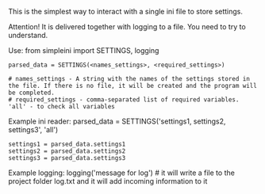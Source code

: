 This is the simplest way to interact with a single ini file to store settings. 

Attention! It is delivered together with logging to a file. You need to try to understand.

Use:
	from simpleini import SETTINGS, logging

	parsed_data = SETTINGS(<names_settings>, <required_settings>)

	# names_settings - A string with the names of the settings stored in the file. If there is no file, it will be created and the program will be completed.
	# required_settings - comma-separated list of required variables. 'all' - to check all variables


Example ini reader:
	parsed_data = SETTINGS('settings1, settings2, settings3', 'all')

	settings1 = parsed_data.settings1
	settings2 = parsed_data.settings2
	settings3 = parsed_data.settings3

Example logging:
	logging('message for log') # it will write a file to the project folder log.txt and it will add incoming information to it

